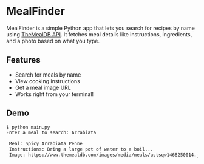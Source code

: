 # MealFinder

MealFinder is a simple Python app that lets you search for recipes by name using [TheMealDB API](https://www.themealdb.com/api.php). It fetches meal details like instructions, ingredients, and a photo based on what you type.

## Features

- Search for meals by name
- View cooking instructions
- Get a meal image URL
- Works right from your terminal!

## Demo

```bash
$ python main.py
Enter a meal to search: Arrabiata

 Meal: Spicy Arrabiata Penne
 Instructions: Bring a large pot of water to a boil...
 Image: https://www.themealdb.com/images/media/meals/ustsqw1468250014.jpg
